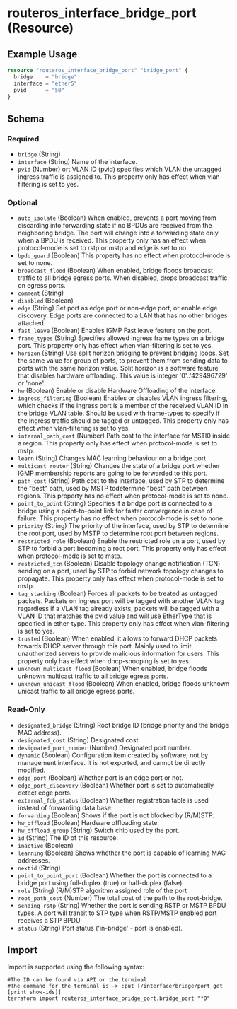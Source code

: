 # routeros_interface_bridge_port (Resource)


## Example Usage
```terraform
resource "routeros_interface_bridge_port" "bridge_port" {
  bridge    = "bridge"
  interface = "ether5"
  pvid      = "50"
}
```

<!-- schema generated by tfplugindocs -->
## Schema

### Required

- `bridge` (String)
- `interface` (String) Name of the interface.
- `pvid` (Number) ort VLAN ID (pvid) specifies which VLAN the untagged ingress traffic is assigned to. This property only has effect when vlan-filtering is set to yes.

### Optional

- `auto_isolate` (Boolean) When enabled, prevents a port moving from discarding into forwarding state if no BPDUs are received from the neighboring bridge. The port will change into a forwarding state only when a BPDU is received. This property only has an effect when protocol-mode is set to rstp or mstp and edge is set to no.
- `bpdu_guard` (Boolean) This property has no effect when protocol-mode is set to none.
- `broadcast_flood` (Boolean) When enabled, bridge floods broadcast traffic to all bridge egress ports. When disabled, drops broadcast traffic on egress ports.
- `comment` (String)
- `disabled` (Boolean)
- `edge` (String) Set port as edge port or non-edge port, or enable edge discovery. Edge ports are connected to a LAN that has no other bridges attached.
- `fast_leave` (Boolean) Enables IGMP Fast leave feature on the port.
- `frame_types` (String) Specifies allowed ingress frame types on a bridge port. This property only has effect when vlan-filtering is set to yes.
- `horizon` (String) Use split horizon bridging to prevent bridging loops. Set the same value for group of ports, to prevent them from sending data to ports with the same horizon value. Split horizon is a software feature that disables hardware offloading. This value is integer '0'..'429496729' or 'none'.
- `hw` (Boolean) Enable or disable Hardware Offloading of the interface.
- `ingress_filtering` (Boolean) Enables or disables VLAN ingress filtering, which checks if the ingress port is a member of the received VLAN ID in the bridge VLAN table. Should be used with frame-types to specify if the ingress traffic should be tagged or untagged. This property only has effect when vlan-filtering is set to yes.
- `internal_path_cost` (Number) Path cost to the interface for MSTI0 inside a region. This property only has effect when protocol-mode is set to mstp.
- `learn` (String) Changes MAC learning behaviour on a bridge port
- `multicast_router` (String) Changes the state of a bridge port whether IGMP membership reports are going to be forwarded to this port.
- `path_cost` (String) Path cost to the interface, used by STP to determine the "best" path, used by MSTP todetermine "best" path between regions. This property has no effect when protocol-mode is set to none.
- `point_to_point` (String) Specifies if a bridge port is connected to a bridge using a point-to-point link for faster convergence in case of failure. This property has no effect when protocol-mode is set to none.
- `priority` (String) The priority of the interface, used by STP to determine the root port, used by MSTP to determine root port between regions.
- `restricted_role` (Boolean) Enable the restricted role on a port, used by STP to forbid a port becoming a root port. This property only has effect when protocol-mode is set to mstp.
- `restricted_tcn` (Boolean) Disable topology change notification (TCN) sending on a port, used by STP to forbid network topology changes to propagate. This property only has effect when protocol-mode is set to mstp.
- `tag_stacking` (Boolean) Forces all packets to be treated as untagged packets. Packets on ingress port will be tagged with another VLAN tag regardless if a VLAN tag already exists, packets will be tagged with a VLAN ID that matches the pvid value and will use EtherType that is specified in ether-type. This property only has effect when vlan-filtering is set to yes.
- `trusted` (Boolean) When enabled, it allows to forward DHCP packets towards DHCP server through this port. Mainly used to limit unauthorized servers to provide malicious information for users. This property only has effect when dhcp-snooping is set to yes.
- `unknown_multicast_flood` (Boolean) When enabled, bridge floods unknown multicast traffic to all bridge egress ports.
- `unknown_unicast_flood` (Boolean) When enabled, bridge floods unknown unicast traffic to all bridge egress ports.

### Read-Only

- `designated_bridge` (String) Root bridge ID (bridge priority and the bridge MAC address).
- `designated_cost` (String) Designated cost.
- `designated_port_number` (Number) Designated port number.
- `dynamic` (Boolean) Configuration item created by software, not by management interface. It is not exported, and cannot be directly modified.
- `edge_port` (Boolean) Whether port is an edge port or not.
- `edge_port_discovery` (Boolean) Whether port is set to automatically detect edge ports.
- `external_fdb_status` (Boolean) Whether registration table is used instead of forwarding data base.
- `forwarding` (Boolean) Shows if the port is not blocked by (R/M)STP.
- `hw_offload` (Boolean) Hardware offloading state.
- `hw_offload_group` (String) Switch chip used by the port.
- `id` (String) The ID of this resource.
- `inactive` (Boolean)
- `learning` (Boolean) Shows whether the port is capable of learning MAC addresses.
- `nextid` (String)
- `point_to_point_port` (Boolean) Whether the port is connected to a bridge port using full-duplex (true) or half-duplex (false).
- `role` (String) (R/M)STP algorithm assigned role of the port
- `root_path_cost` (Number) The total cost of the path to the root-bridge.
- `sending_rstp` (String) Whether the port is sending RSTP or MSTP BPDU types. A port will transit to STP type when RSTP/MSTP enabled port receives a STP BPDU
- `status` (String) Port status ('in-bridge' - port is enabled).

## Import
Import is supported using the following syntax:
```shell
#The ID can be found via API or the terminal
#The command for the terminal is -> :put [/interface/bridge/port get [print show-ids]]
terraform import routeros_interface_bridge_port.bridge_port "*0"
```
